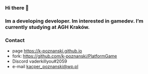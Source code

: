 ### Hi there 👋
### Im a developing developer. Im interested in gamedev. I’m currently studying at AGH Kraków.

### Contact
- page https://k-poznanski.github.io
- fork: https://github.com/k-poznanski/PlatformGame
- Discord vaderkillyou#2059
- e-mail kacper_poznanski@wp.pl

